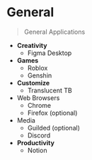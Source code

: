 # General
> General Applications

- **Creativity**
  - Figma Desktop
- **Games**
  - Roblox
  - Genshin
- **Customize**
  - Translucent TB
- Web Browsers
  - Chrome
  - Firefox (optional)
- Media
  - Guilded (optional)
  - Discord
- **Productivity**
  - Notion

